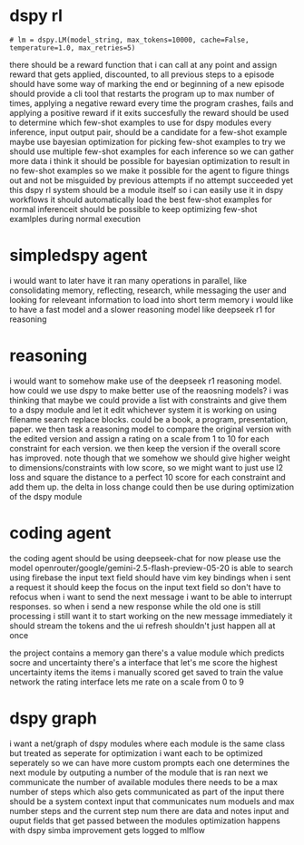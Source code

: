 # dspy rl
    # lm = dspy.LM(model_string, max_tokens=10000, cache=False, temperature=1.0, max_retries=5)
there should be a reward function that i can call at any point and assign reward that gets applied, discounted, to all previous steps to a episode
should have some way of marking the end or beginning of a new episode
should provide a cli tool that restarts the program up to max number of times, applying a negative reward every time the program crashes, fails and applying a positive reward if it exits succesfully
the reward should be used to determine which few-shot examples to use for dspy modules
every inference, input output pair, should be a candidate for a few-shot example
maybe use bayesian optimization for picking few-shot examples to try
we should use multiple few-shot examples for each inference so we can gather more data
i think it should be possible for bayesian optimization to result in no few-shot examples so we make it possible for the agent to figure things out and not be misguided by previous attempts if no attempt succeeded yet
this dspy rl system should be a module itself so i can easily use it in dspy workflows
it should automatically load the best few-shot examples for normal inferenceit 
should be possible to keep optimizing few-shot examlples during normal execution





# simpledspy agent
i would want to later have it ran many operations in parallel, like consolidating memory, reflecting, research, while messaging the user and looking for releveant information to load into short term memory 
i would like to have a fast model and a slower reasoning model like deepseek r1 for reasoning

# reasoning
i would want to somehow make use of the deepseek r1 reasoning model. how could we use dspy to make better use of the reaosning models? i was thinking that maybe we could provide a list with constraints and give them to a dspy module and let it edit whichever system it is working on using filename search replace blocks. could be a book, a program, presentation, paper. we then task a reasoning model to compare the original version with the edited version and assign a rating on a scale from 1 to 10 for each constraint for each version. we then keep the version if the overall score has improved. note though that we somehow we should give higher weight to dimensions/constraints with low score, so we might want to just use l2 loss and square the distance to a perfect 10 score for each constraint and add them up. the delta in loss change could then be use during optimization of the dspy module



# coding agent
the coding agent should be using deepseek-chat for now
please use the model openrouter/google/gemini-2.5-flash-preview-05-20
is able to search using firebase
the input text field should have vim key bindings
when i sent a request it should keep the focus on the input text field so don't have to refocus when i want to send the next message
i want to be able to interrupt responses. so when i send a new response while the old one is still processing i still want it to start working on the new message immediately
it should stream the tokens and the ui refresh shouldn't just happen all at once 






the project contains a memory gan
there's a value module which predicts socre and uncertainty 
there's a interface that let's me score the highest uncertainty items 
the items i manually scored get saved to train the value network
the rating interface lets me rate on a scale from 0 to 9

# dspy graph
i want a net/graph of dspy modules where each module is the same class but treated as seperate for optimization
i want each to be optimized seperately so we can have more custom prompts
each one determines the next module by outputing a number of the module that is ran next
we communicate the number of available modules
there needs to be a max number of steps which also gets communicated as part of the input
there should be a system context input that communicates num moduels and max number steps and the current step num
there are data and notes input and ouput fields that get passed between the modules
optimization happens with dspy simba
improvement gets logged to mlflow
